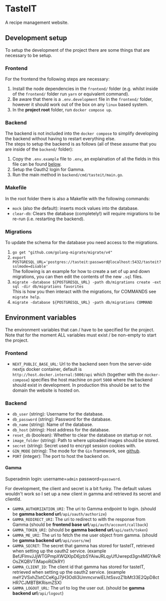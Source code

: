 # TasteIT

A recipe management website.

## Development setup

To setup the development of the project there are some things that are necessary to be setup.

### Frontend

For the frontend the following steps are necessary:

1. Install the node dependencies in the `frontend/` folder (e.g. whilst inside of the `frontend/` folder run `yarn` or equivalent command).
1. Be aware that there is a `.env.development` file in the `frontend/` folder, however it should work out of the box on any `linux` based system.
1. In the **project root** folder, run `docker compose up`.

### Backend

The backend is not included into the `docker compose` to simplify developing the backend without having to restart everything else.  
The steps to setup the backend is as follows (all of these assume that you are inside of the `backend/` folder):

1. Copy the `.env.example` file to `.env`, an explaination of all the fields in this file can be found [below](#environment-variables).
2. Setup the Oauth2 login for Gamma.
3. Run the main method in `backend/cmd/tasteit/main.go`.

### Makefile

In the root folder there is also a Makefile with the following commands:

- `mock` (also the default): inserts mock values into the database.
- `clear-db`: Clears the database (completely!) will require migrations to be re-run (i.e. restarting the backend).

### Migrations

To update the schema for the database you need access to the migrations.

1. `go get "github.com/golang-migrate/migrate/v4"`
2. `export POSTGRESQL_URL='postgres://tasteit:password@localhost:5432/tasteit?sslmode=disable'`  
   The following is an example for how to create a set of up and down migrations, you can then edit the contents of the new `.sql` files.
3. `migrate -database ${POSTGRESQL_URL} -path db/migrations create -ext sql -dir db/migrations favorites`  
   This is how you then interact with the migrations, for COMMANDS see `migrate help`.
4. `migrate -database ${POSTGRESQL_URL} -path db/migrations COMMAND`

## Environment variables

The environment variables that can / have to be specified for the project.
Note that for the moment ALL variables must exist / be non-empty to start the project.

### Frontend

- `NEXT_PUBLIC_BASE_URL`: Url to the backend seen from the server-side nextjs docker container, default is `http://host.docker.internal:5000/api` which (together with the `docker-compose`) specifies the host machine on port `5000` where the backend should exist in development. In production this should be set to the domain the website is hosted on.

### Backend

- `db_user` (string): Username for the database.
- `db_password` (string): Password for the database.
- `db_name` (string): Name of the database.
- `db_host` (string): Host address for the database.
- `reset_db` (boolean): Whether to clear the database on startup or not.
- `image_folder` (string): Path to where uploaded images should be stored.
- `secret` (string): Secret used to encrypt session cookies with.
- `GIN_MODE` (string): The mode for the `Gin` framework, see [github](https://github.com/gin-gonic/gin).
- `PORT` (integer): The port to host the backend on.

#### Gamma

Superadmin login: username=`admin` password=`password`.

For development, the client and secret is a bit funky. The default values wouldn't work so I set up a new client in gamma and retrieved its secret and clientId.

- `GAMMA_AUTHORIZATION_URI`: The uri to Gamma endpoint to login. (should be **gamma backend url**`/api/oauth/authorize`)
- `GAMMA_REDIRECT_URI`: The uri to redirect to with the response from Gamma (should be **frontend base url**`/api/auth/account/callback`)
- `GAMMA_TOKEN_URI`: (should be **gamma backend url**`/api/oath/token`)
- `GAMMA_ME_URI`: The uri to fetch the me user object from gamma. (should be **gamma backend url**`/api/users/me`)
- `GAMMA_SECRET`: The secret that gamma has stored for tasteIT, retrieved when setting up the oauth2 service. (example BefJFlmvJJjWTGPmpXWQXIpD6jzbSYAiwJRLqyUfUwrepd3gn4MGYAvROsZKQBVTiMapoRiDkRY)
- `GAMMA_CLIENT_ID`: The client id that gamma has stored for tasteIT, retrieved when setting up the oauth2 service. (example meY2VSxhZIxtCCeKgJ7jH3Odli3UmmcvrwiELhtSsvzZ1bMt33E2QpD8ctHR7CJMBTBKRismZSX)
- `GAMMA_LOGOUT_URL`: The url to log the user out. (should be **gamma backend url**`/api/logout`)
